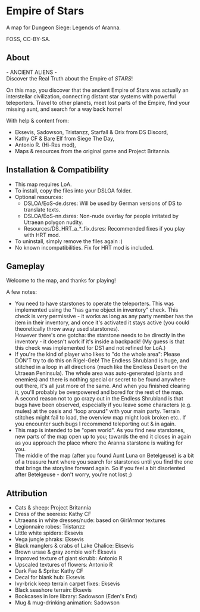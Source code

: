 # Empire of Stars
A map for Dungeon Siege: Legends of Aranna.

FOSS, CC-BY-SA.

## About
\- ANCIENT ALIENS -\
Discover the Real Truth about the Empire of *STARS*!

On this map, you discover that the ancient Empire of Stars was actually an interstellar civilization, connecting distant star systems with powerful teleporters. Travel to other planets, meet lost parts of the Empire, find your missing aunt, and search for a way back home!

With help & content from:
- Eksevis, Sadowson, Tristanzz, Starfall & Orix from DS Discord,
- Kathy CF & Bare Elf from Siege The Day,
- Antonio R. (Hi-Res mod),
- Maps & resources from the original game and Project Britannia.

## Installation & Compatibility
- This map requires LoA.
- To install, copy the files into your DSLOA folder.
- Optional resources:
  - DSLOA/EoS-de.dsres: Will be used by German versions of DS to translate texts.
  - DSLOA/EoS-nn.dsres: Non-nude overlay for people irritated by Utraean polygon nudity.
  - Resources/DS_HRT_a_*_fix.dsres: Recommended fixes if you play with HRT mod.
- To uninstall, simply remove the files again :)
- No known incompatibilities. Fix for HRT mod is included.

## Gameplay
Welcome to the map, and thanks for playing!

A few notes:
- You need to have starstones to operate the teleporters. This was implemented using the "has game object in inventory" check. This check is *very* permissive - it works as long as any party member has the item in their inventory, and once it's activated it stays active (you could theoretically throw away used starstones).\
  However there's one gotcha: the starstone needs to be directly in the inventory - it doesn't work if it's inside a backpack! (My guess is that this check was implemented for DS1 and not refined for LoA.)
- If you're the kind of player who likes to "do the whole area": Please DON'T try to do this on Rigel-Geb! The Endless Shrubland is huge, and stitched in a loop in all directions (much like the Endless Desert on the Utraean Peninsula). The whole area was auto-generated (plants and enemies) and there is nothing special or secret to be found anywhere out there, it's all just more of the same. And when you finished clearing it, you'll probably be overpowered and bored for the rest of the map.\
  A second reason not to go crazy out in the Endless Shrubland is that bugs have been observed, especially if you leave some characters (e.g. mules) at the oasis and "loop around" with your main party. Terrain stitches might fail to load, the overview map might look broken etc.. If you encounter such bugs I recommend teleporting out & in again.
- This map is intended to be "open world". As you find new starstones, new parts of the map open up to you; towards the end it closes in again as you approach the place where the Aranna starstone is waiting for you.\
  The middle of the map (after you found Aunt Luna on Betelgeuse) is a bit of a treasure hunt where you search for starstones until you find the one that brings the storyline forward again. So if you feel a bit disoriented after Betelgeuse - don't worry, you're not lost ;)

## Attribution
- Cats & sheep: Project Britannia
- Dress of the seeress: Kathy CF
- Utraeans in white dresses/nude: based on GirlArmor textures
- Legionnaire robes: Tristanzz
- Little white spiders: Eksevis
- Vega jungle phraks: Eksevis
- Black manglers & crabs of Lake Chalice: Eksevis
- Brown ursae & gray zombie wolf: Eksevis
- Improved texture of giant skrubb: Antonio R
- Upscaled textures of flowers: Antonio R
- Dark Fae & Sprite: Kathy CF
- Decal for blank hub: Eksevis
- Ivy-brick keep terrain carpet fixes: Eksevis
- Black seashore terrain: Eksevis
- Bookcases in lore library: Sadowson (Eden's End)
- Mug & mug-drinking animation: Sadowson
